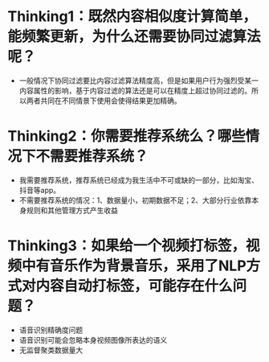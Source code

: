 # Thinking1：既然内容相似度计算简单，能频繁更新，为什么还需要协同过滤算法呢？

* 一般情况下协同过滤要比内容过滤算法精度高，但是如果用户行为强烈受某一内容属性的影响，基于内容过滤的算法还是可以在精度上超过协同过滤的。所以两者共同在不同情景下使用会使得结果更加精确。


# Thinking2：你需要推荐系统么？哪些情况下不需要推荐系统？

* 我需要推荐系统，推荐系统已经成为我生活中不可或缺的一部分，比如淘宝、抖音等app。
* 不需要推荐系统的情况：1、数据量小，初期数据不足；2、大部分行业依靠本身规则和其他管理方式产生收益

# Thinking3：如果给一个视频打标签，视频中有音乐作为背景音乐，采用了NLP方式对内容自动打标签，可能存在什么问题？

* 语音识别精确度问题
* 语音识别可能会忽略本身视频图像所表达的语义
* 无监督聚类数据量大


